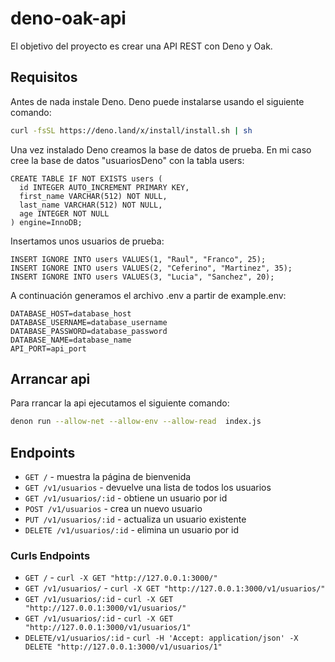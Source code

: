 # deno-oak-api
El objetivo del proyecto es crear una API REST con Deno y Oak.

## Requisitos

Antes de nada instale Deno. Deno puede instalarse usando el siguiente comando:

```bash
curl -fsSL https://deno.land/x/install/install.sh | sh
```

Una vez instalado Deno creamos la base de datos de prueba. En mi caso cree la base de datos "usuariosDeno" con la tabla users:

```
CREATE TABLE IF NOT EXISTS users (
  id INTEGER AUTO_INCREMENT PRIMARY KEY,
  first_name VARCHAR(512) NOT NULL,
  last_name VARCHAR(512) NOT NULL,
  age INTEGER NOT NULL
) engine=InnoDB;
```
Insertamos unos usuarios de prueba:
```
INSERT IGNORE INTO users VALUES(1, "Raul", "Franco", 25);
INSERT IGNORE INTO users VALUES(2, "Ceferino", "Martinez", 35);
INSERT IGNORE INTO users VALUES(3, "Lucia", "Sanchez", 20);
```

A continuación generamos el archivo .env a partir de example.env:

```
DATABASE_HOST=database_host
DATABASE_USERNAME=database_username
DATABASE_PASSWORD=database_password
DATABASE_NAME=database_name
API_PORT=api_port

```

## Arrancar api 

Para rrancar la api ejecutamos el siguiente comando:
```bash
denon run --allow-net --allow-env --allow-read  index.js
```
## Endpoints

- `GET /` - muestra la página de bienvenida
- `GET /v1/usuarios` - devuelve una lista de todos los usuarios
- `GET /v1/usuarios/:id` - obtiene un usuario por id
- `POST /v1/usuarios` - crea un nuevo usuario
- `PUT /v1/usuarios/:id` - actualiza un usuario existente
- `DELETE /v1/usuarios/:id` - elimina un usuario por id 

### Curls Endpoints

- `GET /` - `curl -X GET "http://127.0.0.1:3000/" `
- `GET /v1/usuarios/` - `curl -X GET "http://127.0.0.1:3000/v1/usuarios/" `
- `GET /v1/usuarios/:id` - `curl -X GET "http://127.0.0.1:3000/v1/usuarios/" `
- `GET /v1/usuarios/:id` - `curl -X GET "http://127.0.0.1:3000/v1/usuarios/1" `
- `DELETE/v1/usuarios/:id` - `curl -H 'Accept: application/json' -X DELETE "http://127.0.0.1:3000/v1/usuarios/1"`